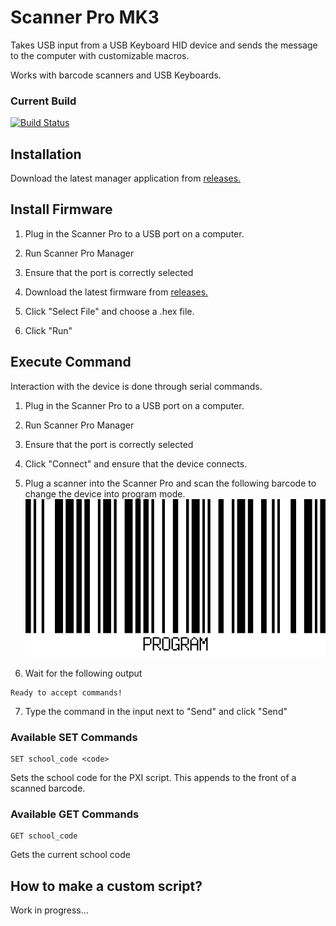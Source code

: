 # Scanner Pro MK3
Takes USB input from a USB Keyboard HID device and sends the message to the computer with customizable macros.

Works with barcode scanners and USB Keyboards.

### Current Build
[![Build Status](https://travis-ci.com/oschwartz10612/Scanner-Pro-MK3.svg?branch=master)](https://travis-ci.com/oschwartz10612/Scanner-Pro-MK3)

## Installation
Download the latest manager application from [releases.](https://github.com/oschwartz10612/Scanner-Pro-MK3/releases)

## Install Firmware
1. Plug in the Scanner Pro to a USB port on a computer.

2. Run Scanner Pro Manager

3. Ensure that the port is correctly selected

4. Download the latest firmware from [releases.](https://github.com/oschwartz10612/Scanner-Pro-MK3/releases)

5. Click "Select File" and choose a .hex file.

4. Click "Run"

## Execute Command
Interaction with the device is done through serial commands.

1. Plug in the Scanner Pro to a USB port on a computer.

2. Run Scanner Pro Manager

3. Ensure that the port is correctly selected

4. Click "Connect" and ensure that the device connects.

5. Plug a scanner into the Scanner Pro and scan the following barcode to change the device into program mode.
![program](assets/program.png)

6. Wait for the following output
```
Ready to accept commands!
```

7. Type the command in the input next to "Send" and click "Send"

### Available SET Commands
```
SET school_code <code>
```
Sets the school code for the PXI script. This appends to the front of a scanned barcode.

### Available GET Commands
```
GET school_code
```
Gets the current school code

## How to make a custom script?
Work in progress...